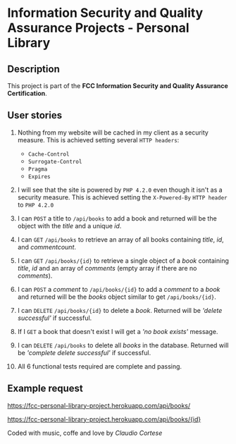 # Information Security and Quality Assurance Projects - Personal Library

## Description

This project is part of the **FCC Information Security and Quality Assurance Certification**.

## User stories

1. Nothing from my website will be cached in my client as a security measure.
   This is achieved setting several `HTTP headers`:

   - `Cache-Control`
   - `Surrogate-Control`
   - `Pragma`
   - `Expires`

2. I will see that the site is powered by `PHP 4.2.0` even though it isn't as a security measure.
   This is achieved setting the `X-Powered-By` `HTTP header` to `PHP 4.2.0`

3. I can `POST` a title to `/api/books` to add a book and returned will be the object with the _title_ and a unique _id_.
4. I can `GET` `/api/books` to retrieve an array of all books containing _title_, _id_, and _commentcount_.
5. I can `GET` `/api/books/{id}` to retrieve a single object of a _book_ containing _title_, _id_ and an array of _comments_ (empty array if there are no _comments_).
6. I can `POST` a _comment_ to `/api/books/{id}` to add a _comment_ to a _book_ and returned will be the _books_ object similar to get `/api/books/{id}`.
7. I can `DELETE` `/api/books/{id}` to delete a _book_. Returned will be _'delete successful'_ if successful.
8. If I `GET` a book that doesn't exist I will get a _'no book exists'_ message.
9. I can `DELETE` `/api/books` to delete all _books_ in the database. Returned will be _'complete delete successful'_ if successful.
10. All 6 functional tests required are complete and passing.

## Example request

<https://fcc-personal-library-project.herokuapp.com/api/books/>

<https://fcc-personal-library-project.herokuapp.com/api/books/{id}>

Coded with music, coffe and love by _Claudio Cortese_
